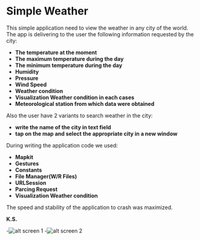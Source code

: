 # Simple Weather

This simple application need to view the weather in any city of the world. 
The app is delivering to the user the following information requested by the city:

* **The temperature at the moment**
* **The maximum temperature during the day**
* **The minimum temperature during the day**
* **Humidity**
* **Pressure**
* **Wind Speed**
* **Weather condition**
* **Visualization Weather condition in each cases**
* **Meteorological station from which data were obtained**

Also the user have 2 variants to search weather in the city:
* **write the name of the city in text field**
* **tap on the map and select the appropriate city in a new window**

During writing the application code we used:
* **Mapkit**
* **Gestures**
* **Constants**
* **File Manager(W/R Files)**
* **URLSession**
* **Parcing Request**
* **Visualization Weather condition**

The speed and stability of the application to crash was maximized.

**K.S.**

-![alt screen 1](https://raw.githubusercontent.com/KonstantinSt77/TOP_SimpleWeather/master/icon%20simple%20weather/screenshots/Weather1.ipg)
-![alt screen 2](https://raw.githubusercontent.com/KonstantinSt77/TOP_SimpleWeather/master/icon%20simple%20weather/screenshots/Weather2.ipg)

